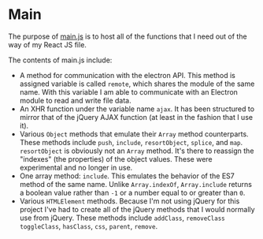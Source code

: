 # Main

The purpose of [main.js](https://github.com/piecedigital/twitch-exe/blob/master/main.js) is to host all of the functions that I need out of the way of my React JS file.

The contents of main.js include:

* A method for communication with the electron API. This method is assigned variable is called `remote`, which shares the module of the same name. With this variable I am able to communicate with an Electron module to read and write file data.
* An XHR function under the variable name `ajax`. It has been structured to mirror that of the jQuery AJAX function (at least in the fashion that I use it).
* Various `Object` methods that emulate their `Array` method counterparts. These methods include `push`, `include`, `resortObject`, `splice`, and `map`. `resortObject` is obviously not an `Array` method. It's there to reassign the "indexes" (the properties) of the object values. These were experimental and no longer in use.
* One array method: `include`. This emulates the behavior of the ES7 method of the same name. Unlike `Array.indexOf`, `Array.include` returns a boolean value rather than `-1` or a number equal to or greater than `0`.
* Various `HTMLElement` methods. Because I'm not using jQuery for this project I've had to create all of the jQuery methods that I would normally use from jQuery. These methods include `addClass`, `removeClass` `toggleClass`, `hasClass`, `css`, `parent`, `remove`.